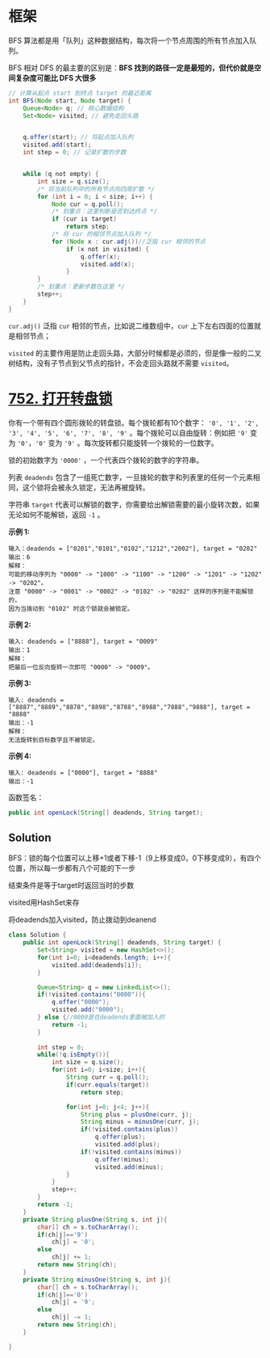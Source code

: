 # 框架

BFS 算法都是用「队列」这种数据结构，每次将一个节点周围的所有节点加入队列。

BFS 相对 DFS 的最主要的区别是：**BFS 找到的路径一定是最短的，但代价就是空间复杂度可能比 DFS 大很多**

```java
// 计算从起点 start 到终点 target 的最近距离
int BFS(Node start, Node target) {
    Queue<Node> q; // 核心数据结构
    Set<Node> visited; // 避免走回头路


    q.offer(start); // 将起点加入队列
    visited.add(start);
    int step = 0; // 记录扩散的步数


    while (q not empty) {
        int size = q.size();
        /* 将当前队列中的所有节点向四周扩散 */
        for (int i = 0; i < size; i++) {
            Node cur = q.poll();
            /* 划重点：这里判断是否到达终点 */
            if (cur is target)
                return step;
            /* 将 cur 的相邻节点加入队列 */
            for (Node x : cur.adj())//泛指 cur 相邻的节点
                if (x not in visited) {
                    q.offer(x);
                    visited.add(x);
                }
        }
        /* 划重点：更新步数在这里 */
        step++;
    }
}
```

`cur.adj()` 泛指 `cur` 相邻的节点，比如说二维数组中，`cur` 上下左右四面的位置就是相邻节点；

`visited` 的主要作用是防止走回头路，大部分时候都是必须的，但是像一般的二叉树结构，没有子节点到父节点的指针，不会走回头路就不需要 `visited`。

# [752. 打开转盘锁](https://leetcode-cn.com/problems/open-the-lock/)

你有一个带有四个圆形拨轮的转盘锁。每个拨轮都有10个数字： `'0', '1', '2', '3', '4', '5', '6', '7', '8', '9'` 。每个拨轮可以自由旋转：例如把 `'9'` 变为 `'0'`，`'0'` 变为 `'9'` 。每次旋转都只能旋转一个拨轮的一位数字。

锁的初始数字为 `'0000'` ，一个代表四个拨轮的数字的字符串。

列表 `deadends` 包含了一组死亡数字，一旦拨轮的数字和列表里的任何一个元素相同，这个锁将会被永久锁定，无法再被旋转。

字符串 `target` 代表可以解锁的数字，你需要给出解锁需要的最小旋转次数，如果无论如何不能解锁，返回 `-1` 。

**示例 1:**

```
输入：deadends = ["0201","0101","0102","1212","2002"], target = "0202"
输出：6
解释：
可能的移动序列为 "0000" -> "1000" -> "1100" -> "1200" -> "1201" -> "1202" -> "0202"。
注意 "0000" -> "0001" -> "0002" -> "0102" -> "0202" 这样的序列是不能解锁的，
因为当拨动到 "0102" 时这个锁就会被锁定。
```

**示例 2:**

```
输入: deadends = ["8888"], target = "0009"
输出：1
解释：
把最后一位反向旋转一次即可 "0000" -> "0009"。
```

**示例 3:**

```
输入: deadends = ["8887","8889","8878","8898","8788","8988","7888","9888"], target = "8888"
输出：-1
解释：
无法旋转到目标数字且不被锁定。
```

**示例 4:**

```
输入: deadends = ["0000"], target = "8888"
输出：-1
```

函数签名：

```java
public int openLock(String[] deadends, String target);
```

## Solution

BFS：锁的每个位置可以上移+1或者下移-1（9上移变成0，0下移变成9），有四个位置，所以每一步都有八个可能的下一步

结束条件是等于target时返回当时的步数

visited用HashSet来存

将deadends加入visited，防止拨动到deanend

```java
class Solution {
    public int openLock(String[] deadends, String target) {
        Set<String> visited = new HashSet<>();
        for(int i=0; i<deadends.length; i++){
            visited.add(deadends[i]);
        }

        Queue<String> q = new LinkedList<>();
        if(!visited.contains("0000")){
            q.offer("0000");
            visited.add("0000");
        } else {//0000是在deadends里面被加入的
            return -1;
        }
        
        int step = 0;
        while(!q.isEmpty()){
            int size = q.size();
            for(int i=0; i<size; i++){
                String curr = q.poll();
                if(curr.equals(target))
                    return step;

                for(int j=0; j<4; j++){
                    String plus = plusOne(curr, j);
                    String minus = minusOne(curr, j);
                    if(!visited.contains(plus))
                        q.offer(plus);
                        visited.add(plus);
                    if(!visited.contains(minus))
                        q.offer(minus);
                        visited.add(minus);
                }
            }
            step++;
        }
        return -1;
    }
    private String plusOne(String s, int j){
        char[] ch = s.toCharArray();
        if(ch[j]=='9')
            ch[j] = '0';
        else 
            ch[j] += 1;
        return new String(ch);
    }
    private String minusOne(String s, int j){
        char[] ch = s.toCharArray();
        if(ch[j]=='0')
            ch[j] = '9';
        else 
            ch[j] -= 1;
        return new String(ch);
    }

}
```

